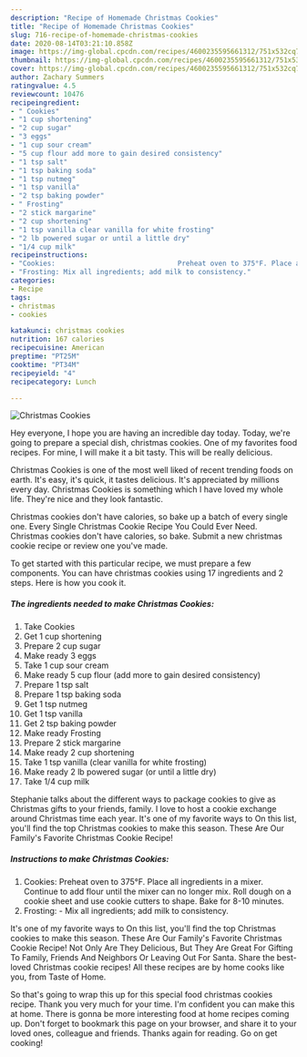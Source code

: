 ```yaml
---
description: "Recipe of Homemade Christmas Cookies"
title: "Recipe of Homemade Christmas Cookies"
slug: 716-recipe-of-homemade-christmas-cookies
date: 2020-08-14T03:21:10.858Z
image: https://img-global.cpcdn.com/recipes/4600235595661312/751x532cq70/christmas-cookies-recipe-main-photo.jpg
thumbnail: https://img-global.cpcdn.com/recipes/4600235595661312/751x532cq70/christmas-cookies-recipe-main-photo.jpg
cover: https://img-global.cpcdn.com/recipes/4600235595661312/751x532cq70/christmas-cookies-recipe-main-photo.jpg
author: Zachary Summers
ratingvalue: 4.5
reviewcount: 10476
recipeingredient:
- " Cookies"
- "1 cup shortening"
- "2 cup sugar"
- "3 eggs"
- "1 cup sour cream"
- "5 cup flour add more to gain desired consistency"
- "1 tsp salt"
- "1 tsp baking soda"
- "1 tsp nutmeg"
- "1 tsp vanilla"
- "2 tsp baking powder"
- " Frosting"
- "2 stick margarine"
- "2 cup shortening"
- "1 tsp vanilla clear vanilla for white frosting"
- "2 lb powered sugar or until a little dry"
- "1/4 cup milk"
recipeinstructions:
- "Cookies:                              Preheat oven to 375°F. Place all ingredients in a mixer. Continue to add flour until the mixer can no longer mix. Roll dough on a cookie sheet and use cookie cutters to shape. Bake for 8-10 minutes."
- "Frosting: Mix all ingredients; add milk to consistency."
categories:
- Recipe
tags:
- christmas
- cookies

katakunci: christmas cookies 
nutrition: 167 calories
recipecuisine: American
preptime: "PT25M"
cooktime: "PT34M"
recipeyield: "4"
recipecategory: Lunch

---
```



![Christmas Cookies](https://img-global.cpcdn.com/recipes/4600235595661312/751x532cq70/christmas-cookies-recipe-main-photo.jpg)

Hey everyone, I hope you are having an incredible day today. Today, we're going to prepare a special dish, christmas cookies. One of my favorites food recipes. For mine, I will make it a bit tasty. This will be really delicious.

Christmas Cookies is one of the most well liked of recent trending foods on earth. It's easy, it's quick, it tastes delicious. It's appreciated by millions every day. Christmas Cookies is something which I have loved my whole life. They're nice and they look fantastic.

Christmas cookies don&#39;t have calories, so bake up a batch of every single one. Every Single Christmas Cookie Recipe You Could Ever Need. Christmas cookies don&#39;t have calories, so bake. Submit a new christmas cookie recipe or review one you&#39;ve made.


To get started with this particular recipe, we must prepare a few components. You can have christmas cookies using 17 ingredients and 2 steps. Here is how you cook it.

<!--inarticleads1-->

##### The ingredients needed to make Christmas Cookies:

1. Take  Cookies
1. Get 1 cup shortening
1. Prepare 2 cup sugar
1. Make ready 3 eggs
1. Take 1 cup sour cream
1. Make ready 5 cup flour (add more to gain desired consistency)
1. Prepare 1 tsp salt
1. Prepare 1 tsp baking soda
1. Get 1 tsp nutmeg
1. Get 1 tsp vanilla
1. Get 2 tsp baking powder
1. Make ready  Frosting
1. Prepare 2 stick margarine
1. Make ready 2 cup shortening
1. Take 1 tsp vanilla (clear vanilla for white frosting)
1. Make ready 2 lb powered sugar (or until a little dry)
1. Take 1/4 cup milk


Stephanie talks about the different ways to package cookies to give as Christmas gifts to your friends, family. I love to host a cookie exchange around Christmas time each year. It&#39;s one of my favorite ways to On this list, you&#39;ll find the top Christmas cookies to make this season. These Are Our Family&#39;s Favorite Christmas Cookie Recipe! 

<!--inarticleads2-->

##### Instructions to make Christmas Cookies:

1. Cookies:                              Preheat oven to 375°F. Place all ingredients in a mixer. Continue to add flour until the mixer can no longer mix. Roll dough on a cookie sheet and use cookie cutters to shape. Bake for 8-10 minutes.
1. Frosting: - Mix all ingredients; add milk to consistency.


It&#39;s one of my favorite ways to On this list, you&#39;ll find the top Christmas cookies to make this season. These Are Our Family&#39;s Favorite Christmas Cookie Recipe! Not Only Are They Delicious, But They Are Great For Gifting To Family, Friends And Neighbors Or Leaving Out For Santa. Share the best-loved Christmas cookie recipes! All these recipes are by home cooks like you, from Taste of Home. 

So that's going to wrap this up for this special food christmas cookies recipe. Thank you very much for your time. I'm confident you can make this at home. There is gonna be more interesting food at home recipes coming up. Don't forget to bookmark this page on your browser, and share it to your loved ones, colleague and friends. Thanks again for reading. Go on get cooking!
